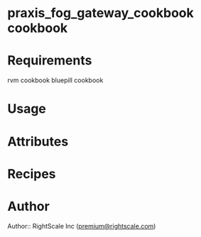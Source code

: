 # praxis_fog_gateway_cookbook cookbook

# Requirements
rvm cookbook
bluepill cookbook

# Usage

# Attributes

# Recipes

# Author

Author:: RightScale Inc (<premium@rightscale.com>)
